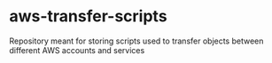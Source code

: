 # aws-transfer-scripts
Repository meant for storing scripts used to transfer objects between different AWS accounts and services
